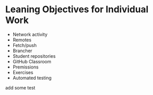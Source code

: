 # Leaning Objectives for Individual Work

* Network activity
* Remotes
* Fetch/push
* Brancher
* Student repositories
* GitHub Classroom
* Premissions
* Exercises
* Automated testing

add some test 

